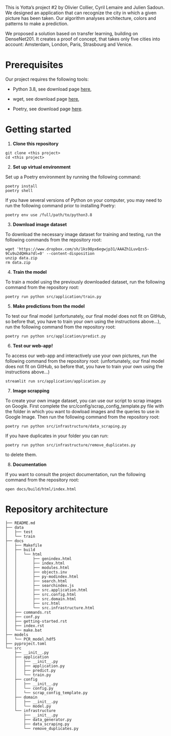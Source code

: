 This is Yotta’s project #2 by Olivier Collier, Cyril Lemaire and Julien Sadoun. We designed an application that can recognize the city in which a given picture has been taken. Our algorithm analyses architecture, colors and patterns to make a prediction.

We proposed a solution based on transfer learning, building on DenseNet201. It creates a proof of concept, that takes only five cities into account: Amsterdam, London, Paris, Strasbourg and Venice.

# Prerequisites

Our project requires the following tools:


* Python 3.8, see download page [here](https://www.python.org/downloads/),


* wget, see download page [here](https://www.gnu.org/software/wget/),


* Poetry, see download page [here](https://python-poetry.org/docs/).

# Getting started


1. **Clone this repository**

```
git clone <this project>
cd <this project>
```


2. **Set up virtual environment**

Set up a Poetry environment by running the following command:

```
poetry install
poetry shell
```

If you have several versions of Python on your computer, you may need to run the following command prior to installing Poetry:

```
poetry env use /full/path/to/python3.8
```


3. **Download image dataset**

To download the necessary image dataset for training and testing, run the following commands from the repository root:

```
wget 'https://www.dropbox.com/sh/1ks98px6egwjp31/AAAZh1LuvQzs5-9Cu9u2dQHka?dl=0' --content-disposition
unzip data.zip
rm data.zip
```


4. **Train the model**

To train a model using the previously downloaded dataset, run the following command from the repository root:

```
poetry run python src/application/train.py
```


5. **Make predictions from the model**

To test our final model (unfortunately, our final model does not fit on GitHub, so before that, you have to train your own using the instructions above...), run the following command from the repository root:

```
poetry run python src/application/predict.py
```


6. **Test our web-app!**

To access our web-app and interactively use your own pictures, run the following command from the repository root: (unfortunately, our final model does not fit on GitHub, so before that, you have to train your own using the instructions above...)

```
streamlit run src/application/application.py
```

7. **Image scrapping**

To create your own image dataset, you can use our script to scrap images on Google. First complete the src/config/scrap_config_template.py file with the folder in which you want to dowload images and the queries to use in Google Image. Then run the following command from the repository root:

```
poetry run python src/infrastructure/data_scraping.py
```

If you have duplicates in your folder you can run:

```
poetry run python src/infrastructure/remove_duplicates.py
```

to delete them.

8. **Documentation**

If you want to consult the project documentation, run the following command from the repository root:

```
open docs/build/html/index.html
```


# Repository architecture

```
├── README.md
├── data
│   ├── test
│   └── train
├── docs
│   ├── Makefile
│   ├── build
│   │   └── html
│   │       ├── genindex.html
│   │       ├── index.html
│   │       ├── modules.html
│   │       ├── objects.inv
│   │       ├── py-modindex.html
│   │       ├── search.html
│   │       ├── searchindex.js
│   │       ├── src.application.html
│   │       ├── src.config.html
│   │       ├── src.domain.html
│   │       ├── src.html
│   │       └── src.infrastructure.html
│   ├── commands.rst
│   ├── conf.py
│   ├── getting-started.rst
│   ├── index.rst
│   └── make.bat
├── models
│   └── PCR_model.hdf5
├── pyproject.toml
└── src
    ├── __init__.py
    ├── application
    │   ├── __init__.py
    │   ├── application.py
    │   ├── predict.py
    │   └── train.py
    ├── config
    │   ├── __init__.py
    │   └── config.py
    │   └── scrap_config_template.py
    ├── domain
    │   ├── __init__.py
    │   └── model.py
    └── infrastructure
        ├── __init__.py
        ├── data_generator.py
        ├── data_scraping.py
        └── remove_duplicates.py
```
